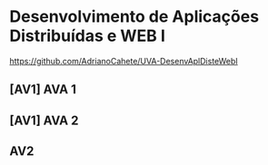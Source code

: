 # Desenvolvimento de Aplicações Distribuídas e WEB I

<https://github.com/AdrianoCahete/UVA-DesenvAplDisteWebI>

## [AV1] AVA 1

## [AV1] AVA 2

## AV2
